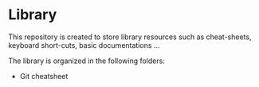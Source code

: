 # Library

<p>This repository is created to store library resources such as cheat-sheets, keyboard short-cuts, basic documentations ...</p>

<p>The library is organized in the following folders:
    <ul>
        <li>Git cheatsheet</li>
    </ul>


</p>